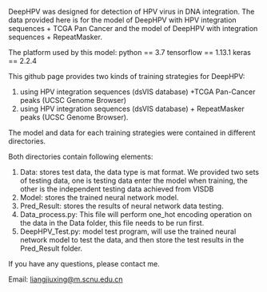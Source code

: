 DeepHPV was designed for detection of HPV virus in DNA integration. The data provided here is for the model of DeepHPV with HPV integration sequences + TCGA Pan Cancer and the model of DeepHPV with integration sequences + RepeatMasker.

The platform used by this model: python == 3.7 tensorflow == 1.13.1 keras == 2.2.4

This github page provides two kinds of training strategies for DeepHPV:

1. using HPV integration sequences (dsVIS database) +TCGA Pan-Cancer peaks (UCSC Genome Browser)
2. using HPV integration sequences (dsVIS database) + RepeatMasker peaks (UCSC Genome Browser). 

The model and data for each training strategies were contained in different directories.

Both directories contain following elements:
1.	Data: stores test data, the data type is mat format. We provided two sets of testing data, one is testing data enter the model when training, the other is the independent testing data achieved from VISDB
2.	Model: stores the trained neural network model.
3.	Pred_Result: stores the results of neural network data testing.
4.	Data_process.py: This file will perform one_hot encoding operation on the data in the Data folder, this file needs to be run first.
5.	DeepHPV_Test.py: model test program, will use the trained neural network model to test the data, and then store the test results in the Pred_Result folder.

If you have any questions, please contact me.

Email: liangjiuxing@m.scnu.edu.cn
